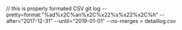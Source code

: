 
// this is properly formated CSV
git log --pretty=format:"%ad%x2C%an%x2C%x22%s%x22%x2C%h" --after="2017-12-31" --until="2019-01-01" --no-merges > detaillog.csv

